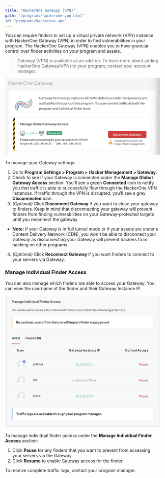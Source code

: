```yaml
---
title: "HackerOne Gateway (VPN)"
path: "/programs/hackerone-vpn.html"
id: "programs/hackerone-vpn"
---
```


You can require finders to set up a virtual private network (VPN) instance with HackerOne Gateway (VPN) in order to find vulnerabilities in your program. The HackerOne Gateway (VPN) enables you to have granular control over finder activities on your program and assets.

> Gateway (VPN) is available as an add-on. To learn more about adding HackerOne Gateway(VPN) to your program, contact your account manager.

![Gateway program UI](./images/gateway-1.png)

To manage your Gateway settings:
1. Go to **Program Settings > Program > Hacker Management > Gateway**.
2. Check to see if your Gateway is connected under the **Manage Global Gateway Access** section. You’ll see a green **Connected** icon to notify you that traffic is able to successfully flow through the HackerOne VPN instances. If traffic through the VPN is disrupted, you’ll see a grey **Disconnected** icon.
3. *(Optional)* Click **Disconnect Gateway** if you want to close your gateway to finders. Keep in mind that disconnecting your gateway will prevent finders from finding vulnerabilities on your Gateway-protected targets until you reconnect the gateway.
<ul><li><b>Note:</b> If your Gateway is in full tunnel mode or if your assets are under a Content Delivery Network (CDN), you won't be able to disconnect your Gateway as disconnecting your Gateway will prevent hackers from hacking on other programs.</li></ul>

4. *(Optional)* Click **Reconnect Gateway** if you want finders to connect to your servers via Gateway.

### Manage Individual Finder Access
You can also manage which finders are able to access your Gateway. You can view the username of the finder and their Gateway Instance IP.

![UI for Manage Individual Finder Access](./images/gateway-2.png)

To manage individual finder access under the **Manage Individual Finder Access** section:
1. Click **Pause** for any finders that you want to prevent from accessing your servers via the Gateway.
2. Click **Resume** to enable Gateway access for the finder.

To receive complete traffic logs, contact your program manager.
